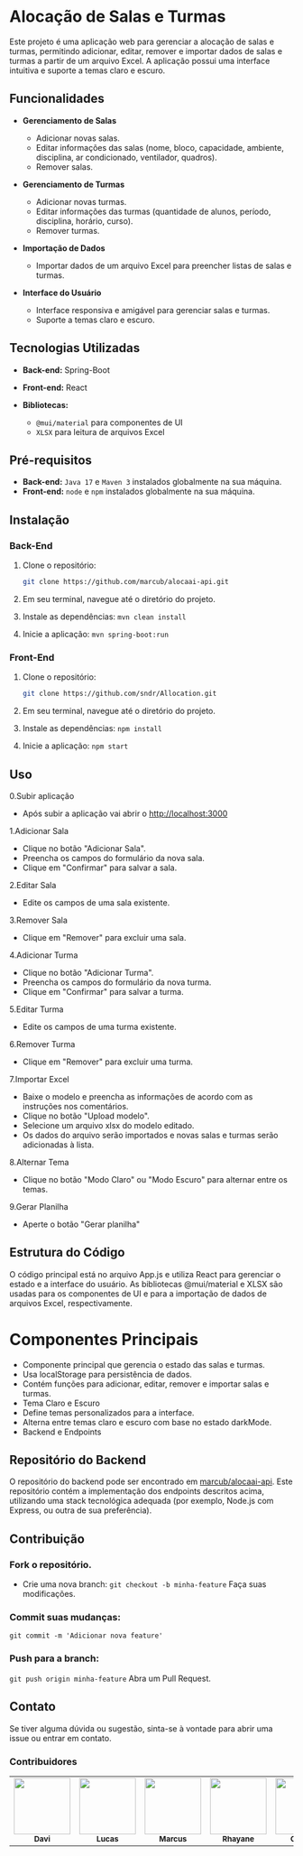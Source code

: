 # Alocação de Salas e Turmas

Este projeto é uma aplicação web para gerenciar a alocação de salas e turmas, permitindo adicionar, editar, remover e importar dados de salas e turmas a partir de um arquivo Excel. A aplicação possui uma interface intuitiva e suporte a temas claro e escuro.

## Funcionalidades

- **Gerenciamento de Salas**
  - Adicionar novas salas.
  - Editar informações das salas (nome, bloco, capacidade, ambiente, disciplina, ar condicionado, ventilador, quadros).
  - Remover salas.

- **Gerenciamento de Turmas**
  - Adicionar novas turmas.
  - Editar informações das turmas (quantidade de alunos, período, disciplina, horário, curso).
  - Remover turmas.

- **Importação de Dados**
  - Importar dados de um arquivo Excel para preencher listas de salas e turmas.

- **Interface do Usuário**
  - Interface responsiva e amigável para gerenciar salas e turmas.
  - Suporte a temas claro e escuro.

## Tecnologias Utilizadas

- **Back-end:** Spring-Boot

- **Front-end:** React
- **Bibliotecas:**
  - `@mui/material` para componentes de UI
  - `XLSX` para leitura de arquivos Excel

## Pré-requisitos

- **Back-end:** `Java 17` e `Maven 3` instalados globalmente na sua máquina.
- **Front-end:** `node` e `npm` instalados globalmente na sua máquina.

## Instalação

### Back-End

1. Clone o repositório:
   ```bash
   git clone https://github.com/marcub/alocaai-api.git
   
2. Em seu terminal, navegue até o diretório do projeto.
   
3. Instale as dependências:
  `mvn clean install`
  
4. Inicie a aplicação:
  `mvn spring-boot:run`

### Front-End

1. Clone o repositório:
   ```bash
   git clone https://github.com/sndr/Allocation.git
   
2. Em seu terminal, navegue até o diretório do projeto.
   
3. Instale as dependências:
  `npm install`
  
4. Inicie a aplicação:
  `npm start`

## Uso

0.Subir aplicação
 - Após subir a aplicação vai abrir o [ http://localhost:3000 ](http://localhost:3000)

1.Adicionar Sala
  - Clique no botão "Adicionar Sala".
  - Preencha os campos do formulário da nova sala.
  - Clique em "Confirmar" para salvar a sala.
    
2.Editar Sala
  - Edite os campos de uma sala existente.
    
3.Remover Sala
  - Clique em "Remover" para excluir uma sala.
    
4.Adicionar Turma
  - Clique no botão "Adicionar Turma".
  - Preencha os campos do formulário da nova turma.
  - Clique em "Confirmar" para salvar a turma.
    
5.Editar Turma
  - Edite os campos de uma turma existente.
    
6.Remover Turma
  - Clique em "Remover" para excluir uma turma.
    
7.Importar Excel
  - Baixe o modelo e preencha as informações de acordo com as instruções nos comentários.
  - Clique no botão "Upload modelo".
  - Selecione um arquivo xlsx do modelo editado.
  - Os dados do arquivo serão importados e novas salas e turmas serão adicionadas à lista.
    
8.Alternar Tema
 - Clique no botão "Modo Claro" ou "Modo Escuro" para alternar entre os temas.

9.Gerar Planilha
 - Aperte o botão "Gerar planilha"
   
## Estrutura do Código
O código principal está no arquivo App.js e utiliza React para gerenciar o estado e a interface do usuário. As bibliotecas @mui/material e XLSX são usadas para os componentes de UI e para a importação de dados de arquivos Excel, respectivamente.

# Componentes Principais
  - Componente principal que gerencia o estado das salas e turmas.
  - Usa localStorage para persistência de dados.
  - Contém funções para adicionar, editar, remover e importar salas e turmas.
  - Tema Claro e Escuro
  - Define temas personalizados para a interface.
  - Alterna entre temas claro e escuro com base no estado darkMode.
  - Backend e Endpoints
    
## Repositório do Backend
O repositório do backend pode ser encontrado em [marcub/alocaai-api](https://github.com/marcub/alocaai-api). 
Este repositório contém a implementação dos endpoints descritos acima, utilizando uma stack tecnológica adequada (por exemplo, Node.js com Express, ou outra de sua preferência).

## Contribuição
### Fork o repositório.
- Crie uma nova branch:
`git checkout -b minha-feature`
Faça suas modificações.
### Commit suas mudanças:
`git commit -m 'Adicionar nova feature'`
### Push para a branch:
`git push origin minha-feature`
Abra um Pull Request.

## Contato
Se tiver alguma dúvida ou sugestão, sinta-se à vontade para abrir uma issue ou entrar em contato.

### Contribuidores

<table>
  <tr>
    <td align="center">
      <a href="https://github.com/Davi-Andrade-30">
        <img src="https://avatars.githubusercontent.com/u/84862726?v=4" width="100px;" alt=""/>
      </a>
      <br />
      <sub><b>Davi</b></sub>
      <br />
    </td>
    <td align="center">
      <a href="https://github.com/LuciosSB">
        <img src="https://avatars.githubusercontent.com/u/124175033?v=4" width="100px;" alt=""/>
      </a>
      <br />
      <sub><b>Lucas</b></sub>
      <br />
    <td align="center">
      <a href="https://github.com/marcub">
        <img src="https://avatars.githubusercontent.com/u/42722469?v=4" width="100px;" alt=""/>
      </a>
      <br />
      <sub><b>Marcus</b></sub>
      <br />
  <td align="center">
      <a href="https://github.com/RhayaneFreitas">
        <img src="https://avatars.githubusercontent.com/u/134341915?v=4" width="100px;" alt=""/>
      </a>
      <br />
      <sub><b>Rhayane</b></sub>
      <br />
   <td align="center">
      <a href="https://github.com/Coluno">
        <img src="https://avatars.githubusercontent.com/u/106896178?v=4" width="100px;" alt=""/>
      </a>
      <br />
      <sub><b>Gabriel</b></sub>
      <br />
    </td>
   <td align="center">
      <a href="https://github.com/Rafaelpbnc16">
        <img src="https://avatars.githubusercontent.com/u/170088679?v=4" width="100px;" alt=""/>
      </a>
      <br />
      <sub><b>Rafael</b></sub>
      <br />
    </td>
  <td align="center">
      <a href="https://github.com/juliobrbsa">
        <img src="https://avatars.githubusercontent.com/u/143511071?v=4" width="100px;" alt=""/>
      </a>
      <br />
      <sub><b>Julio</b></sub>
      <br />
    </td>
  <td align="center">
      <a href="https://github.com/gilberto450">
        <img src="https://avatars.githubusercontent.com/u/144842238?v=4" width="100px;" alt=""/>
      </a>
      <br />
      <sub><b>Gilberto</b></sub>
      <br />
    </td>
  </tr>
</table>
<!-- ALL-CONTRIBUTORS-LIST:END -->

